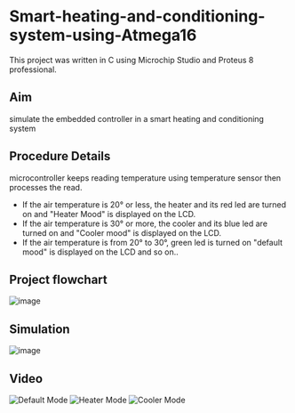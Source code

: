 # Smart-heating-and-conditioning-system-using-Atmega16
This project was written in C using Microchip Studio and Proteus 8 professional.
## Aim
simulate the embedded controller in a smart heating and conditioning system
## Procedure Details
microcontroller keeps reading temperature using temperature sensor then processes the read.
- If the air temperature is 20° or less, the heater and its red led are turned on and "Heater Mood" is displayed  on the LCD.
- If the air temperature is 30° or more, the cooler and its blue led are turned on and "Cooler mood" is displayed  on the LCD.
- If the air temperature is from 20° to 30°, green led is turned on "default mood" is displayed  on the LCD
and so on..
## Project flowchart
![image](https://user-images.githubusercontent.com/104006521/190279169-6d632154-9178-48d3-82ca-c20c5c502af1.png)
## Simulation
![image](https://user-images.githubusercontent.com/104006521/190279692-a646fce8-2edf-4ff6-ac9b-7fa75fa63b8b.png)
## Video 
![Default Mode](https://user-images.githubusercontent.com/104006521/190279278-c18d139b-df7e-4156-829f-882c3197f12e.gif)
![Heater Mode](https://user-images.githubusercontent.com/104006521/190279291-4728bbc4-5f18-4151-8557-b6a56e83c361.gif)
![Cooler Mode](https://user-images.githubusercontent.com/104006521/190279296-046f4324-285e-44c0-b0fc-23b499a5cd14.gif)

